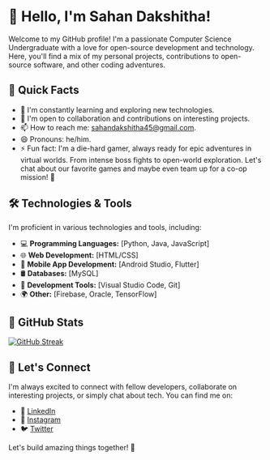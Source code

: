 # 👋 Hello, I'm Sahan Dakshitha!

Welcome to my GitHub profile! I'm a passionate Computer Science Undergraduate with a love for open-source development and technology. Here, you'll find a mix of my personal projects, contributions to open-source software, and other coding adventures.

## 🚀 Quick Facts

- 🌱 I'm constantly learning and exploring new technologies.
- 👯 I'm open to collaboration and contributions on interesting projects.
- 📫 How to reach me: sahandakshitha45@gmail.com.
- 😄 Pronouns: he/him.
- ⚡ Fun fact: I'm a die-hard gamer, always ready for epic adventures in virtual worlds. From intense boss fights to open-world exploration. Let's chat about our favorite games and maybe even team up for a co-op mission! 🚀

## 🛠️ Technologies & Tools

I'm proficient in various technologies and tools, including:

- 💻 **Programming Languages:** [Python, Java, JavaScript]
- 🌐 **Web Development:** [HTML/CSS]
- 📱 **Mobile App Development:** [Android Studio, Flutter]
- 🛢️ **Databases:** [MySQL]
- 🧰 **Development Tools:** [Visual Studio Code, Git]
- 🌍 **Other:** [Firebase, Oracle, TensorFlow]

## 🌟 GitHub Stats

[![GitHub Streak](https://streak-stats.demolab.com/?user=SahanDakshitha45)](https://git.io/streak-stats)

## 🤝 Let's Connect

I'm always excited to connect with fellow developers, collaborate on interesting projects, or simply chat about tech. You can find me on:

- 💬 [LinkedIn](https://www.linkedin.com/in/sahan-dakshitha45)
- 📸 [Instagram](https://www.instagram.com/sahan_daksh45/)
- 🐦 [Twitter](https://twitter.com/DakshithaSahan)
  

Let's build amazing things together! 🚀

<!--
**SahanDakshitha45/SahanDakshitha45** is a ✨ _special_ ✨ repository because its `README.md` (this file) appears on your GitHub profile.

Here are some ideas to get you started:

- 🔭 I’m currently working on ...
- 🌱 I’m currently learning ...
- 👯 I’m looking to collaborate on ...
- 🤔 I’m looking for help with ...
- 💬 Ask me about ...
- 📫 How to reach me: ...
- 😄 Pronouns: He/Him
- ⚡ Fun fact: ...
-->
